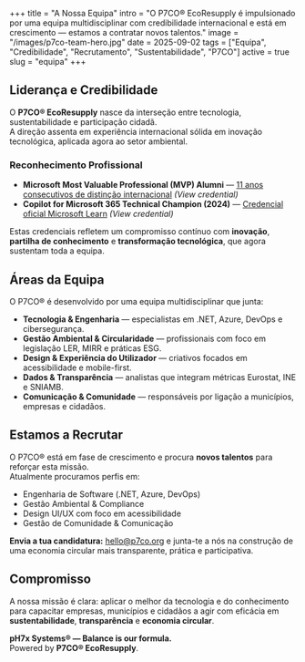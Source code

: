 +++
title = "A Nossa Equipa"
intro = "O P7CO® EcoResupply é impulsionado por uma equipa multidisciplinar com credibilidade internacional e está em crescimento — estamos a contratar novos talentos."
image = "/images/p7co-team-hero.jpg"
date = 2025-09-02
tags = ["Equipa", "Credibilidade", "Recrutamento", "Sustentabilidade", "P7CO"]
active = true
slug = "equipa"
+++

## Liderança e Credibilidade
O **P7CO® EcoResupply** nasce da interseção entre tecnologia, sustentabilidade e participação cidadã.  
A direção assenta em experiência internacional sólida em inovação tecnológica, aplicada agora ao setor ambiental.  

### Reconhecimento Profissional
- **Microsoft Most Valuable Professional (MVP) Alumni** — [11 anos consecutivos de distinção internacional](https://mvp.microsoft.com/en-us/PublicProfile/4025069) *(View credential)*  
- **Copilot for Microsoft 365 Technical Champion (2024)** — [Credencial oficial Microsoft Learn](https://learn.microsoft.com/en-us/community/technical-champions/copilot-for-microsoft-365) *(View credential)*  

Estas credenciais refletem um compromisso contínuo com **inovação**, **partilha de conhecimento** e **transformação tecnológica**, que agora sustentam toda a equipa.

## Áreas da Equipa
O P7CO® é desenvolvido por uma equipa multidisciplinar que junta:  
- **Tecnologia & Engenharia** — especialistas em .NET, Azure, DevOps e cibersegurança.  
- **Gestão Ambiental & Circularidade** — profissionais com foco em legislação LER, MIRR e práticas ESG.  
- **Design & Experiência do Utilizador** — criativos focados em acessibilidade e mobile-first.  
- **Dados & Transparência** — analistas que integram métricas Eurostat, INE e SNIAMB.  
- **Comunicação & Comunidade** — responsáveis por ligação a municípios, empresas e cidadãos.  

## Estamos a Recrutar
O P7CO® está em fase de crescimento e procura **novos talentos** para reforçar esta missão.  
Atualmente procuramos perfis em:  
- Engenharia de Software (.NET, Azure, DevOps)  
- Gestão Ambiental & Compliance  
- Design UI/UX com foco em acessibilidade  
- Gestão de Comunidade & Comunicação  

**Envia a tua candidatura:**
[hello@p7co.org](mailto:hello@p7co.org)
 e junta-te a nós na construção de uma economia circular mais transparente, prática e participativa.  

## Compromisso
A nossa missão é clara: aplicar o melhor da tecnologia e do conhecimento para capacitar empresas, municípios e cidadãos a agir com eficácia em **sustentabilidade**, **transparência** e **economia circular**.  

**pH7x Systems® — Balance is our formula.**  
Powered by **P7CO® EcoResupply**.  
